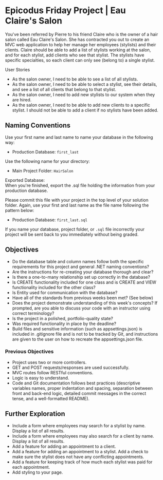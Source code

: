 # Epicodus Friday Project | Eau Claire's Salon

You've been referred by Pierre to his friend Claire who is the owner of a hair salon called Eau Claire's Salon. She has contracted you out to create an MVC web application to help her manage her employees (stylists) and their clients. Claire should be able to add a list of stylists working at the salon, and for each stylist, add clients who see that stylist. The stylists have specific specialties, so each client can only see (belong to) a single stylist.

User Stories
- As the salon owner, I need to be able to see a list of all stylists.
- As the salon owner, I need to be able to select a stylist, see their details, and see a list of all clients that belong to that stylist.
- As the salon owner, I need to add new stylists to our system when they are hired.
- As the salon owner, I need to be able to add new clients to a specific stylist. I should not be able to add a client if no stylists have been added.

## Naming Conventions
Use your first name and last name to name your database in the following way:
- Production Database: `first_last`

Use the following name for your directory:
- Main Project Folder: `HairSalon`

Exported Database:  
When you're finished, export the .sql file holding the information from your production database.

Please commit this file with your project in the top level of your solution folder. Again, use your first and last name as the file name following the pattern below:
- Production Database: `first_last.sql`

If you name your database, project folder, or `.sql` file incorrectly your project will be sent back to you immediately without being graded.

## Objectives
- Do the database table and column names follow both the specific requirements for this project and general .NET naming conventions?
- Are the instructions for re-creating your database thorough and clear?
- Is there a one-to-many relationship set up correctly in the database?
- Is CREATE functionality included for one class and is CREATE and VIEW functionality included for the other class?
- Is Entity used for communication with the database?
- Have all of the standards from previous weeks been met? (See below)
- Does the project demonstrate understanding of this week's concepts? If prompted, are you able to discuss your code with an instructor using correct terminology?
- Is the project in a polished, portfolio-quality state?
- Was required functionality in place by the deadline?
- Build files and sensitive information (such as appsettings.json) is included in .gitignore file and is not to be tracked by Git, and instructions are given to the user on how to recreate the appsettings.json file.

### Previous Objectives
- Project uses two or more controllers.
- GET and POST requests/responses are used successfully.
- MVC routes follow RESTful conventions.
- Logic is easy to understand.
- Code and Git documentation follows best practices (descriptive variables names, proper indentation and spacing, separation between front and back-end logic, detailed commit messages in the correct tense, and a well-formatted README).

## Further Exploration
- Include a form where employees may search for a stylist by name. Display a list of all results.
- Include a form where employees may also search for a client by name. Display a list of all results.
- Add a feature for adding an appointment to a client.
- Add a feature for adding an appointment to a stylist. Add a check to make sure the stylist does not have any conflicting appointments.
- Add a feature for keeping track of how much each stylist was paid for each appointment.
- Add styling to your page.